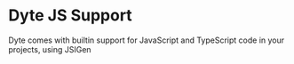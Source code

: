 # Dyte JS Support
Dyte comes with builtin support for JavaScript and TypeScript code in your projects, using JSIGen